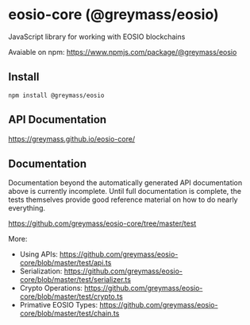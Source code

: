 # eosio-core (@greymass/eosio)

JavaScript library for working with EOSIO blockchains

Avaiable on npm: https://www.npmjs.com/package/@greymass/eosio

## Install

```
npm install @greymass/eosio
```

## API Documentation

https://greymass.github.io/eosio-core/

## Documentation

Documentation beyond the automatically generated API documentation above is currently incomplete. Until full documentation is complete, the tests themselves provide good reference material on how to do nearly everything.

https://github.com/greymass/eosio-core/tree/master/test

More:

-   Using APIs: https://github.com/greymass/eosio-core/blob/master/test/api.ts
-   Serialization: https://github.com/greymass/eosio-core/blob/master/test/serializer.ts
-   Crypto Operations: https://github.com/greymass/eosio-core/blob/master/test/crypto.ts
-   Primative EOSIO Types: https://github.com/greymass/eosio-core/blob/master/test/chain.ts
